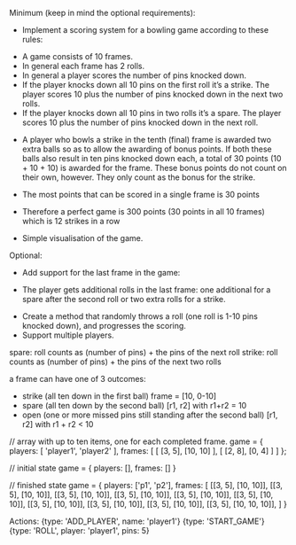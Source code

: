 Minimum (keep in mind the optional requirements):

 * Implement a scoring system for a bowling game according to these rules:
  - A game consists of 10 frames.
  - In general each frame has 2 rolls.
  - In general a player scores the number of pins knocked down.
  - If the player knocks down all 10 pins on the first roll it’s a strike.
    The player scores 10 plus the number of pins knocked down in the next two
    rolls.
  - If the player knocks down all 10 pins in two rolls it’s a spare.
    The player scores 10 plus the number of pins knocked down in the next roll.

 * A player who bowls a strike in the tenth (final) frame is awarded two extra
   balls so as to allow the awarding of bonus points. If both these balls also
   result in ten pins knocked down each, a total of 30 points (10 + 10 + 10)
   is awarded for the frame. These bonus points do not count on their own,
   however. They only count as the bonus for the strike.
 
 * The most points that can be scored in a single frame is 30 points
 * Therefore a perfect game is 300 points (30 points in all 10 frames)
   which is 12 strikes in a row

* Simple visualisation of the game.

Optional:
 * Add support for the last frame in the game:
  - The player gets additional rolls in the last frame: one additional for a
    spare after the second roll or two extra rolls for a strike.
 * Create a method that randomly throws a roll (one roll is 1-10 pins
knocked down), and progresses the scoring.
 * Support multiple players.



spare: roll counts as (number of pins) + the pins of the next roll
strike: roll counts as (number of pins) + the pins of the next two rolls

a frame can have one of 3 outcomes:
 * strike (all ten down in the first ball)
    frame = [10, 0-10]
 * spare (all ten down by the second ball)
    [r1, r2] with r1+r2 = 10
 * open (one or more missed pins still standing after the second ball)
    [r1, r2] with r1 + r2 < 10

// array with up to ten items, one for each completed frame.
game = {
  players: [
    'player1',
    'player2'
  ],
  frames: [
    [
      [3, 5],
      [10, 10]
    ],
    [
      [2, 8],
      [0, 4]
    ]
  ]
};

// initial state
game = {
  players: [],
  frames: []
}

// finished state
game = {
  players: ['p1', 'p2'],
  frames: [
    [[3, 5], [10, 10]],
    [[3, 5], [10, 10]],
    [[3, 5], [10, 10]],
    [[3, 5], [10, 10]],
    [[3, 5], [10, 10]],
    [[3, 5], [10, 10]],
    [[3, 5], [10, 10]],
    [[3, 5], [10, 10]],
    [[3, 5], [10, 10]],
    [[3, 5], [10, 10, 10]],
  ]
}

Actions:
{type: 'ADD_PLAYER', name: 'player1'}
{type: 'START_GAME'}
{type: 'ROLL', player: 'player1', pins: 5}
